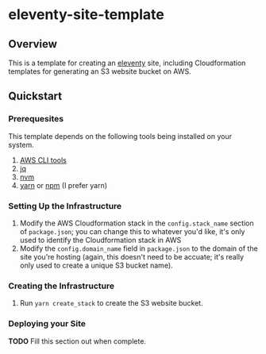 # eleventy-site-template

## Overview

This is a template for creating an [eleventy](https://www.11ty.io/) site, including Cloudformation templates for generating an S3 website bucket on AWS.

## Quickstart
### Prerequesites

This template depends on the following tools being installed on your system.

1. [AWS CLI tools](https://aws.amazon.com/cli/)
2. [jq](https://stedolan.github.io/jq/)
3. [nvm](https://github.com/creationix/nvm)
4. [yarn](https://yarnpkg.com/en/) or [npm](https://www.npmjs.com/get-npm) (I prefer yarn)

### Setting Up the Infrastructure

1. Modify the AWS Cloudformation stack in the `config.stack_name` section of `package.json`; you can change this to whatever you'd like, it's only used to identify the Cloudformation stack in AWS
2. Modify the `config.domain_name` field in `package.json` to the domain of the site you're hosting (again, this doesn't need to be accuate; it's really only used to create a unique S3 bucket name).

### Creating the Infrastructure

1. Run `yarn create_stack` to create the S3 website bucket.

### Deploying your Site

**TODO** Fill this section out when complete.
